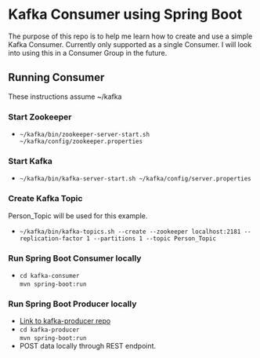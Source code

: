 # Kafka Consumer using Spring Boot
The purpose of this repo is to help me learn how to create and use a simple Kafka Consumer.  Currently only supported as a single Consumer.  I will look into using this in a Consumer Group in the future.

## Running Consumer
These instructions assume ~/kafka
### Start Zookeeper  
* ```~/kafka/bin/zookeeper-server-start.sh ~/kafka/config/zookeeper.properties```

### Start Kafka  
* ```~/kafka/bin/kafka-server-start.sh ~/kafka/config/server.properties```

### Create Kafka Topic
Person_Topic will be used for this example.
* ```~/kafka/bin/kafka-topics.sh --create --zookeeper localhost:2181 --replication-factor 1 --partitions 1 --topic Person_Topic```

### Run Spring Boot Consumer locally
* ```cd kafka-consumer```  
```mvn spring-boot:run```  

### Run Spring Boot Producer locally
* [Link to kafka-producer repo](https://github.com/jeroberts/kafka-producer) 
* ```cd kafka-producer```  
```mvn spring-boot:run```  
* POST data locally through REST endpoint.